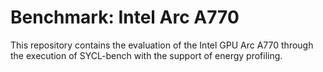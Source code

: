 # Benchmark: Intel Arc A770

This repository contains the evaluation of the Intel GPU Arc A770 through the execution of SYCL-bench with the support of energy profiling. 